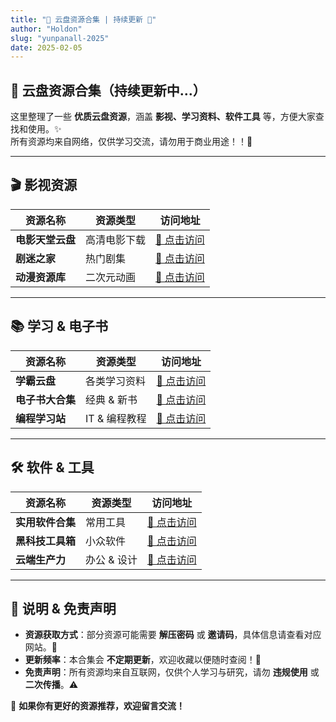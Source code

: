 ```yaml
---
title: "📁 云盘资源合集 | 持续更新 🚀"
author: "Holdon"
slug: "yunpanall-2025"
date: 2025-02-05
---
```


## 📌 云盘资源合集（持续更新中…）  

这里整理了一些 **优质云盘资源**，涵盖 **影视、学习资料、软件工具** 等，方便大家查找和使用。✨  
所有资源均来自网络，仅供学习交流，请勿用于商业用途！！📢  

---

## 🎬 影视资源  

| 资源名称 | 资源类型 | 访问地址 |
|----------|---------|---------|
| **电影天堂云盘** | 高清电影下载 | [🔗 点击访问](#) |
| **剧迷之家** | 热门剧集 | [🔗 点击访问](#) |
| **动漫资源库** | 二次元动画 | [🔗 点击访问](#) |

---

## 📚 学习 & 电子书  

| 资源名称 | 资源类型 | 访问地址 |
|----------|---------|---------|
| **学霸云盘** | 各类学习资料 | [🔗 点击访问](#) |
| **电子书大合集** | 经典 & 新书 | [🔗 点击访问](#) |
| **编程学习站** | IT & 编程教程 | [🔗 点击访问](#) |

---

## 🛠️ 软件 & 工具  

| 资源名称 | 资源类型 | 访问地址 |
|----------|---------|---------|
| **实用软件合集** | 常用工具 | [🔗 点击访问](#) |
| **黑科技工具箱** | 小众软件 | [🔗 点击访问](#) |
| **云端生产力** | 办公 & 设计 | [🔗 点击访问](#) |

---

## 📝 说明 & 免责声明  

- **资源获取方式**：部分资源可能需要 **解压密码** 或 **邀请码**，具体信息请查看对应网站。🔑  
- **更新频率**：本合集会 **不定期更新**，欢迎收藏以便随时查阅！📌  
- **免责声明**：所有资源均来自互联网，仅供个人学习与研究，请勿 **违规使用** 或 **二次传播**。⚠️  

🚀 **如果你有更好的资源推荐，欢迎留言交流！**  
